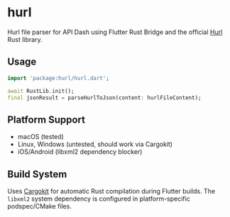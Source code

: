 # hurl

Hurl file parser for API Dash using Flutter Rust Bridge and the official [Hurl](https://hurl.dev/) Rust library.

## Usage

```dart
import 'package:hurl/hurl.dart';

await RustLib.init();
final jsonResult = parseHurlToJson(content: hurlFileContent);
```

## Platform Support

- macOS (tested)
- Linux, Windows (untested, should work via Cargokit)
- iOS/Android (libxml2 dependency blocker)

## Build System

Uses [Cargokit](https://github.com/irondash/cargokit) for automatic Rust compilation during Flutter builds. The `libxml2` system dependency is configured in platform-specific podspec/CMake files.

